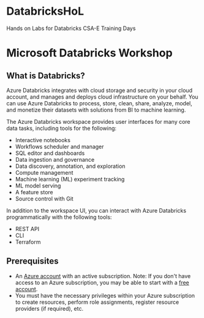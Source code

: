 # DatabricksHoL
Hands on Labs for Databricks CSA-E Training Days

# Microsoft Databricks Workshop

## What is Databricks?
Azure Databricks integrates with cloud storage and security in your cloud account, and manages and deploys cloud infrastructure on your behalf.  You can use Azure Databricks to process, store, clean, share, analyze, model, and monetize their datasets with solutions from BI to machine learning. 

The Azure Databricks workspace provides user interfaces for many core data tasks, including tools for the following:

* Interactive notebooks
* Workflows scheduler and manager
* SQL editor and dashboards
* Data ingestion and governance
* Data discovery, annotation, and exploration
* Compute management
* Machine learning (ML) experiment tracking
* ML model serving
* A feature store
* Source control with Git

In addition to the workspace UI, you can interact with Azure Databricks programmatically with the following tools:

* REST API
* CLI
* Terraform

## Prerequisites

* An [Azure account](https://azure.microsoft.com/free/) with an active subscription. Note: If you don't have access to an Azure subscription, you may be able to start with a [free account](https://www.azure.com/free).
* You must have the necessary privileges within your Azure subscription to create resources, perform role assignments, register resource providers (if required), etc.
